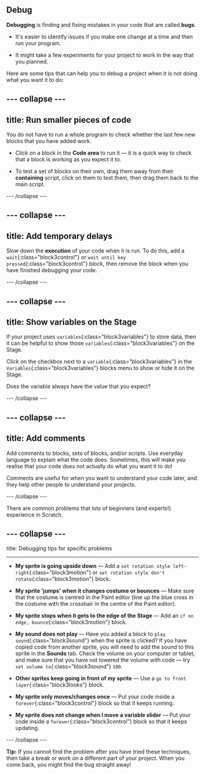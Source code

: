 ## Debug

**Debugging** is finding and fixing mistakes in your code that are called **bugs**.

* It's easier to identify issues if you make one change at a time and then run your program.

* It might take a few experiments for your project to work in the way that you planned.

Here are some tips that can help you to debug a project when it is not doing what you want it to do:

--- collapse ---
---
title: Run smaller pieces of code
---

You do not have to run a whole program to check whether the last few new blocks that you have added work.

* Click on a block in the **Code area** to run it — it is a quick way to check that a block is working as you expect it to.

* To test a set of blocks on their own, drag them away from their **containing** script, click on them to test them, then drag them back to the main script.

--- /collapse ---

--- collapse ---
---
title: Add temporary delays
---

Slow down the **execution** of your code when it is run. To do this, add a `wait`{:class="block3control"} or `wait until key pressed`{:class="block3control"} block, then remove the block when you have finished debugging your code.

--- /collapse ---

--- collapse ---
--- 
title: Show variables on the Stage
---

If your project uses `variables`{:class="block3variables"} to store data, then it can be helpful to show those `variables`{:class="block3variables"} on the Stage. 

Click on the checkbox next to a `variable`{:class="block3variables"} in the `Variables`{:class="block3variables"} blocks menu to show or hide it on the Stage. 

Does the variable always have the value that you expect?

--- /collapse ---

--- collapse ---
---
title: Add comments
---

Add comments to blocks, sets of blocks, and/or scripts. Use everyday language to explain what the code does. Sometimes, this will make you realise that your code does not actually do what you want it to do!

Comments are useful for when you want to understand your code later, and they help other people to understand your projects.

--- /collapse ---


There are common problems that lots of beginners (and experts!) experience in Scratch. 

--- collapse ---
---

title: Debugging tips for specific problems

---

+ **My sprite is going upside down** — Add a `set rotation style left-right`{:class="block3motion"} or `set rotation style don't rotate`{:class="block3motion"} block.

+ **My sprite 'jumps' when it changes costume or bounces** — Make sure that the costume is centred in the Paint editor (line up the blue cross in the costume with the crosshair in the centre of the Paint editor).

+ **My sprite stops when it gets to the edge of the Stage** — Add an `if on edge, bounce`{:class="block3motion"} block.

+ **My sound does not play** — Have you added a block to `play sound`{:class="block3sound"} when the sprite is clicked? If you have copied code from another sprite, you will need to add the sound to this sprite in the **Sounds** tab. Check the volume on your computer or tablet, and make sure that you have not lowered the volume with code — try `set volume to`{:class="block3sound"} `100`.

+ **Other sprites keep going in front of my sprite** — Use a `go to front layer`{:class="block3looks"} block.

+ **My sprite only moves/changes once** — Put your code inside a `forever`{:class="block3control"} block so that it keeps running.

+ **My sprite does not change when I move a variable slider** — Put your code inside a `forever`{:class="block3control"} block so that it keeps updating. 

--- /collapse ---

**Tip:** If you cannot find the problem after you have tried these techniques, then take a break or work on a different part of your project. When you come back, you might find the bug straight away!

